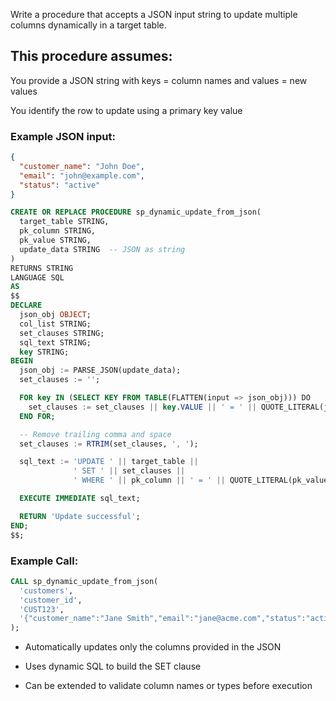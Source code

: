 Write a procedure that accepts a JSON input string to update multiple columns dynamically in a target table.

## This procedure assumes:

You provide a JSON string with keys = column names and values = new values

You identify the row to update using a primary key value

### Example JSON input:

```json
{
  "customer_name": "John Doe",
  "email": "john@example.com",
  "status": "active"
}
```

```sql
CREATE OR REPLACE PROCEDURE sp_dynamic_update_from_json(
  target_table STRING,
  pk_column STRING,
  pk_value STRING,
  update_data STRING  -- JSON as string
)
RETURNS STRING
LANGUAGE SQL
AS
$$
DECLARE
  json_obj OBJECT;
  col_list STRING;
  set_clauses STRING;
  sql_text STRING;
  key STRING;
BEGIN
  json_obj := PARSE_JSON(update_data);
  set_clauses := '';

  FOR key IN (SELECT KEY FROM TABLE(FLATTEN(input => json_obj))) DO
    set_clauses := set_clauses || key.VALUE || ' = ' || QUOTE_LITERAL(json_obj:key.VALUE) || ', ';
  END FOR;

  -- Remove trailing comma and space
  set_clauses := RTRIM(set_clauses, ', ');

  sql_text := 'UPDATE ' || target_table || 
              ' SET ' || set_clauses || 
              ' WHERE ' || pk_column || ' = ' || QUOTE_LITERAL(pk_value) || ';';

  EXECUTE IMMEDIATE sql_text;

  RETURN 'Update successful';
END;
$$;
```

### Example Call:

```sql
CALL sp_dynamic_update_from_json(
  'customers',
  'customer_id',
  'CUST123',
  '{"customer_name":"Jane Smith","email":"jane@acme.com","status":"active"}'
);
```

- Automatically updates only the columns provided in the JSON

- Uses dynamic SQL to build the SET clause

- Can be extended to validate column names or types before execution